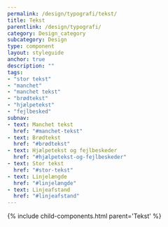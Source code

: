 ```yaml
---
permalink: /design/typografi/tekst/
title: Tekst
parentlink: /design/typografi/
category: Design_category
subcategory: Design
type: component
layout: styleguide
anchor: true
description: ""
tags:
- "stor tekst"
- "manchet"
- "manchet tekst"
- "brødtekst"
- "hjælpetekst"
- "fejlbesked"
subnav:
- text: Manchet tekst
  href: "#manchet-tekst"
- text: Brødtekst
  href: "#brødtekst"
- text: Hjælpetekst og fejlbeskeder
  href: "#hjælpetekst-og-fejlbeskeder"
- text: Stor tekst
  href: "#stor-tekst"
- text: Linjelængde
  href: "#linjelængde"
- text: Linjeafstand
  href: "#linjeafstand"
---
```


{% include child-components.html parent='Tekst' %}
